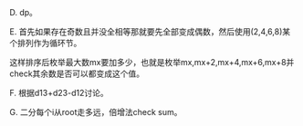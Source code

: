 D. dp。

E. 首先如果存在奇数且并没全相等那就要先全部变成偶数，然后使用(2,4,6,8)某个排列作为循环节。

   这样排序后枚举最大数mx要加多少，也就是枚举mx,mx+2,mx+4,mx+6,mx+8并check其余数是否可以都变成这个值。
   
F. 根据d13+d23-d12讨论。

G. 二分每个i从root走多远，倍增法check sum。
